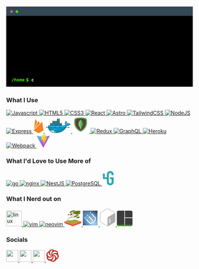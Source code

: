 <p align="center"><img src="cowsayintro.gif" /></p>

### What I Use
<p>
  <a href="https://developer.mozilla.org/en-US/docs/Web/JavaScript" target="_blank" rel="noreferrer">
    <img src="https://raw.githubusercontent.com/danielcranney/readme-generator/main/public/icons/skills/javascript-colored.svg" width="36" height="36" alt="Javascript" title="javaScript"/>
  </a>
<!--  
  <a href="https://www.typescriptlang.org/" target="_blank" rel="noreferrer">
    <img src="https://raw.githubusercontent.com/danielcranney/readme-generator/main/public/icons/skills/typescript-colored.svg" width="36" height="36" alt="TypeScript" title="typescript"/>
  </a>
 --> 
  <a href="https://developer.mozilla.org/en-US/docs/Glossary/HTML5" target="_blank" rel="noreferrer">
    <img src="https://raw.githubusercontent.com/danielcranney/readme-generator/main/public/icons/skills/html5-colored.svg" width="36" height="36" alt="HTML5" title="html5"/>
  </a>
  <a href="https://www.w3.org/TR/CSS/#css" target="_blank" rel="noreferrer">
    <img src="https://raw.githubusercontent.com/danielcranney/readme-generator/main/public/icons/skills/css3-colored.svg" width="36" height="36" alt="CSS3" />
  </a>
  <a href="https://reactjs.org/" target="_blank" rel="noreferrer">
    <img src="https://raw.githubusercontent.com/danielcranney/readme-generator/main/public/icons/skills/react-colored.svg" width="36" height="36" alt="React" title="react"/>
  </a>
  <a href="https://astro.build/" target="_blank" rel="noreferrer">
    <picture>
      <source media="(prefers-color-scheme: light)" srcset="https://astro.build/assets/press/logomark-light.svg">
      <source media="(prefers-color-scheme: dark)" srcset="https://astro.build/assets/press/logomark-dark.svg">
      <img src="https://astro.build/assets/press/logomark-light.svg" width="36" height="36" alt="Astro" title="astro"/>
    </picture>
  </a>
  <a href="https://tailwindcss.com/" target="_blank" rel="noreferrer">
    <img src="https://raw.githubusercontent.com/danielcranney/readme-generator/main/public/icons/skills/tailwindcss-colored.svg" width="40" height="36" alt="TailwindCSS" title="tailwindcss"/>
  </a>
  <a href="https://nodejs.org/en/" target="_blank" rel="noreferrer">
    <img src="https://raw.githubusercontent.com/danielcranney/readme-generator/main/public/icons/skills/nodejs-colored.svg" width="40" alt="NodeJS" title="nodejs"/>
  </a>
  <a href="https://expressjs.com/" target="_blank" rel="noreferrer">
    <picture>
    <source media="(prefers-color-scheme: light)" srcset="https://raw.githubusercontent.com/danielcranney/readme-generator/main/public/icons/skills/express-colored.svg">
    <source media="(prefers-color-scheme: dark)" srcset="https://raw.githubusercontent.com/danielcranney/readme-generator/main/public/icons/skills/express-colored-dark.svg">
    <img src="https://raw.githubusercontent.com/danielcranney/readme-generator/main/public/icons/skills/express-colored-dark.svg" width="40" alt="Express" title="express"/>
  </picture>
  </a>
  <a href="https://firebase.google.com/" target="_blank" rel="noreferrer">
    <img src="./firebase.svg" width="28" alt="Firebase" title="firebase"/>
  </a>
  <a href="https://www.docker.com/" target="_blank" rel="noreferrer">
    <img src="./docker.svg" width="70" alt="docker" title="docker"/>
  </a>
  <a href="https://www.mongodb.com/" target="_blank" rel="noreferrer">
    <img src="mongodb.svg" width="46" height="46" alt="mongodb" title="mongodb"/>
  </a>
  <a href="https://redux.js.org/" target="_blank" rel="noreferrer">
    <img src="https://raw.githubusercontent.com/danielcranney/readme-generator/main/public/icons/skills/redux-colored.svg" width="38" alt="Redux" title="redux"/>
  </a>
  <a href="https://graphql.org/" target="_blank" rel="noreferrer">
    <img src="https://raw.githubusercontent.com/danielcranney/readme-generator/main/public/icons/skills/graphql-colored.svg" width="36" height="36" alt="GraphQL" title="graphql"/>
  </a>
<a href="https://www.heroku.com/" target="_blank" rel="noreferrer">
  <img src="https://raw.githubusercontent.com/danielcranney/readme-generator/main/public/icons/skills/heroku-colored.svg" width="36" height="36" alt="Heroku" title="heroku"/>
  </a>
<a href="https://webpack.js.org/" target="_blank" rel="noreferrer">
  <img src="https://raw.githubusercontent.com/danielcranney/readme-generator/main/public/icons/skills/webpack-colored.svg" width="36" height="36" alt="Webpack" title="webpack"/>
  </a>
<a href="https://vitejs.dev/" target="_blank" rel="noreferrer">
  <img src="vite.svg" width="36" alt="Vite" title="vite"/>
  </a>
</p>

### What I'd Love to Use More of
<p>
  <a href="https://go.dev/" target="_blank" rel="noreferrer">
    <img src="https://cdn.jsdelivr.net/gh/devicons/devicon/icons/go/go-original.svg" height="40" title="go"/>
  </a>
  <a href="https://www.nginx.com/" target="_blank" rel="noreferrer">
    <img src="https://www.vectorlogo.zone/logos/nginx/nginx-icon.svg" height="42" alt="nginx" title="nginx"/>
  </a>
  <a href="https://docs.nestjs.com/" target="_blank" rel="noreferrer">
    <img src="https://raw.githubusercontent.com/danielcranney/readme-generator/main/public/icons/skills/nestjs-colored.svg" width="36" height="36" alt="NestJS" title="nestjs"/>
  </a>
  <a href="https://www.postgresql.org/" target="_blank" rel="noreferrer">
    <img src="https://raw.githubusercontent.com/danielcranney/readme-generator/main/public/icons/skills/postgresql-colored.svg" width="42" alt="PostgreSQL" title="postgresql"/>
  </a>
  <a href="https://grpc.io/" target="_blank" rel="noreferrer">
    <img src="grpc.svg" width="32" alt="grpc" title="grpc"/>
  </a>
</p>

### What I Nerd out on
<p>
  <a href="https://en.wikipedia.org/wiki/Linux" target="_blank" rel="noreferrer">
    <picture>
      <source media="(prefers-color-scheme: light)" srcset="./linux-light.svg">
      <source media="(prefers-color-scheme: dark)" srcset="./linux-dark.svg">    
      <img src="./linux-dark.svg" width="42" height="42" title="linux"/>
    </pictiure>
  <a href="https://en.wikipedia.org/wiki/Vim_(text_editor)" target="_blank" rel="noreferrer">
    <img src="https://cdn.jsdelivr.net/gh/devicons/devicon/icons/vim/vim-original.svg" width="40" title="vim"/>
  <a/>
  <a href="https://neovim.io/" target="_blank" rel="noreferrer">
    <img src="https://www.vectorlogo.zone/logos/neovimio/neovimio-icon.svg" width="40" title="neovim"/>
  <a/>
  </a>
  <a href="https://swaywm.org/" target="_blank" rel="noreferrer">
    <img src="./sway.svg" width="46" title="sway"/>
  <a/>
  <a href="https://i3wm.org/" target="_blank" rel="noreferrer">
    <img src="./i3.svg" width="42" height="42" title="i3"/>
  <a/>
  <a href="https://www.gnu.org/software/bash/" target="_blank" rel="noreferrer">
    <img src="./bash.svg" width="42" alt="bash" title="bash"/>
  <a/>
  <a href="https://github.com/tmux/tmux/wiki" target="_blank" rel="noreferrer">
    <img src="./tmux.svg" width="42" alt="tmux" title="tmux"/>
  <a/>
</p>

### Socials
  <p>
    <a href="https://www.github.com/joshuahamlet" target="_blank" rel="noreferrer" title="github">
      <img src="https://raw.githubusercontent.com/danielcranney/readme-generator/main/public/icons/socials/github-dark.svg" width="32" height="32" />
    </a>
    <a href="https://www.codepen.io/joshuahamlet" target="_blank" rel="noreferrer" title="codepen">
      <img src="https://raw.githubusercontent.com/danielcranney/readme-generator/main/public/icons/socials/codepen-dark.svg" width="32" height="32" />
    </a>
    <a href="https://www.linkedin.com/in/joshuahamlet" target="_blank" rel="noreferrer" title="linkedin">
      <img src="https://raw.githubusercontent.com/danielcranney/readme-generator/main/public/icons/socials/linkedin.svg" width="32" height="32" />
    </a>
    <a href="https://www.codewars.com/users/joshua7hamlet" target="_blank" rel="noreferrer" title="codewars">
      <img src="./codewars.svg" width="34" height="34" />
    </a>
  </p>



<!--
**joshuahamlet/joshuahamlet** is a ✨ _special_ ✨ repository because its `README.md` (this file) appears on your GitHub profile.

Here are some ideas to get you started:

- 🔭 I’m currently working on ...
- 🌱 I’m currently learning ...
- 👯 I’m looking to collaborate on ...
- 🤔 I’m looking for help with ...
- 💬 Ask me about ...
- 📫 How to reach me: ...
- 😄 Pronouns: ...
- ⚡ Fun fact: ...
-->

